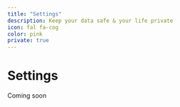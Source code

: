 ```yaml
---
title: "Settings"
description: Keep your data safe & your life private
icon: fal fa-cog
color: pink
private: true
---
```


# Settings

<span class="tag yellow">Coming soon</span>